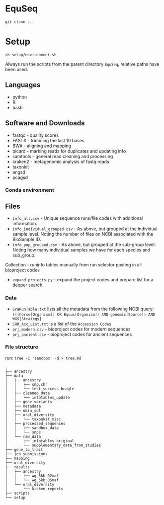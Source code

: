 # EquSeq

`git clone ...`

# Setup
`sh setup/environment.sh`


Always run the scripts from the parent directory `EquSeq`, relative paths have been used.

## Languages
* python
* R
* bash

## Software and Downloads
* fastqc - quality scores
* FASTX - trimming the last 10 bases
* BWA - aligning and mapping
* picard - marking reads for duplicates and updating info
* samtools - general read cleaning and processing
* kraken2 - metagenomic analysis of fastq reads
* taxonkit
* angsd
* pcagsd

### Conda environment

## Files
* `info_all.csv` - Unique sequence runs/file codes with additional information. 
* `info_individual_grouped.csv` - As above, but grouped at the individual sample level. Noting the number of files on NCBI associated with the BioSample ID.
* `info_pop_grouped.csv` - As above, but grouped at the sub-group level. Noting how many individual samples we have for each species and sub_group.

Collection - runinfo tables manually from run selector pasting in all bioproject codes
* `expand_projects.py` - expand the project codes and prepare list for a deeper search.


### Data

* `SraRunTable.txt` lists all the metadata from the following NCBI query: `(((horse[Organism]) OR Equus[Organism]) AND genomic[Source]) AND WGS[Strategy]`
* `SRR_Acc_List.txt` is a list of the `Accession Codes`
* `prj_modern.csv` - bioproject codes for modern sequences
* `prj_ancient.csv` - bioproject codes for ancient sequences


### File structure

run: `tree -I 'sandbox' -d > tree.md`

```
.
├── ancestry
├── data
│   ├── ancestry
│   │   ├── snp.chr
│   │   └── test_success_beagle
│   ├── cleaned_data
│   │   └── infotables_update
│   ├── gene_variants
│   ├── metadata
│   ├── omia_sql
│   ├── oral_diversity
│   │   └── taxonkit_misc
│   ├── processed_sequences
│   │   ├── sandbox_data
│   │   └── snps
│   └── raw_data
│       ├── infotables_original
│       └── supplementary_data_from_studies
├── gene_to_trait
├── job_submissions
├── mapping
├── oral_diversity
├── results
│   ├── ancestry
│   │   ├── wg_5kb_02maf
│   │   └── wg_5kb_05maf
│   └── oral_diversity
│       └── kraken_reports
├── scripts
└── setup

```